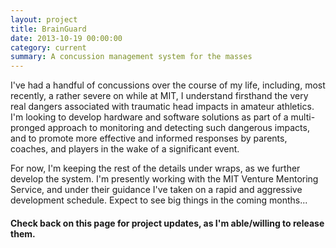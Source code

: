 ```yaml
---
layout: project
title: BrainGuard
date: 2013-10-19 00:00:00
category: current
summary: A concussion management system for the masses
---
```


<div class="section">
    <div class="text container">
        <p>I've had a handful of concussions over the course of my life, including, most recently, a rather severe on while at MIT, I understand firsthand the very real dangers associated with traumatic head impacts in amateur athletics. I'm looking to develop hardware and software solutions as part of a multi-pronged approach to monitoring and detecting such dangerous impacts, and to promote more effective and informed responses by parents, coaches, and players in the wake of a significant event.</p>
        <p>For now, I'm keeping the rest of the details under wraps, as we further develop the system. I'm presently working with the MIT Venture Mentoring Service, and under their guidance I've taken on a rapid and aggressive development schedule. Expect to see big things in the coming months...</p>
    </div>
</div>

<div class="pic section" style="background-image:url('/assets/brainguard/01.png')">
</div>

<div class="section">
    <div class="text container">
        <h4>Check back on this page for project updates, as I'm able/willing to release them.</h4>
    </div>
</div>